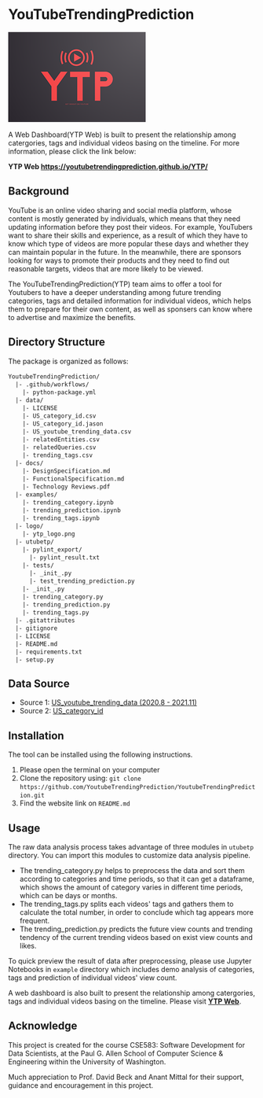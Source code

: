 # YouTubeTrendingPrediction

<img src="logo/ytp_logo.png?raw=true" alt="logo" title="Title"  />

A Web Dashboard(YTP Web) is built to present the relationship among catergories, tags and individual videos basing on the timeline. For more information, please click the link below: 

**YTP Web https://youtubetrendingprediction.github.io/YTP/**



## Background

YouTube is an online video sharing and social media platform, whose content is mostly generated by individuals, which means that they need updating information before they post their videos. For example, YouTubers want to share their skills and experience, as a result of which they have to know which type of videos are more popular these days and whether they can maintain popular in the future. In the meanwhile, there are sponsors looking for ways to promote their products and they need to find out reasonable targets, videos that are more likely to be viewed.

The YouTubeTrendingPrediction(YTP) team aims to offer a tool for Youtubers to have a deeper understanding among future trending categories, tags and detailed information for individual videos, which helps them to prepare for their own content, as well as sponsers can know where to advertise and maximize the benefits.



## Directory Structure

The package is organized as follows:

```
YoutubeTrendingPrediction/
  |- .github/workflows/
    |- python-package.yml
  |- data/
    |- LICENSE
    |- US_category_id.csv
    |- US_category_id.jason
    |- US_youtube_trending_data.csv
    |- relatedEntities.csv
    |- relatedQueries.csv
    |- trending_tags.csv
  |- docs/
    |- DesignSpecification.md
    |- FunctionalSpecification.md
    |- Technology Reviews.pdf
  |- examples/
    |- trending_category.ipynb
    |- trending_prediction.ipynb
    |- trending_tags.ipynb
  |- logo/
    |- ytp_logo.png
  |- utubetp/
    |- pylint_export/
      |- pylint_result.txt
    |- tests/
      |- _init_.py
      |- test_trending_prediction.py
    |- _init_.py
    |- trending_category.py
    |- trending_prediction.py
    |- trending_tags.py
  |- .gitattributes
  |- gitignore
  |- LICENSE
  |- README.md
  |- requirements.txt
  |- setup.py
```



## Data Source

* Source 1: [US_youtube_trending_data (2020.8 - 2021.11)](https://www.kaggle.com/rsrishav/youtube-trending-video-dataset)
* Source 2: [US_category_id](https://www.kaggle.com/rsrishav/youtube-trending-video-dataset)




## Installation

The tool can be installed using the following instructions.

 1. Please open the terminal on your computer
 2. Clone the repository using: `git clone  https://github.com/YoutubeTrendingPrediction/YoutubeTrendingPrediction.git`
 3. Find the website link on `README.md`




## Usage

The raw data analysis process takes advantage of three modules in `utubetp` directory. You can import this modules to customize data analysis pipeline.

* The trending_category.py helps to preprocess the data and sort them according to categories and time periods, so that it can get a dataframe, which shows the amount of category varies in different time periods, which can be days or months.
* The trending_tags.py splits each videos' tags and gathers them to calculate the total number, in order to conclude which tag appears more frequent.
* The trending_prediction.py predicts the future view counts and trending tendency of the current trending videos based on exist view counts and likes.

To quick preview the result of data after preprocessing, please use Jupyter Notebooks in `example` directory which includes demo analysis of categories, tags and prediction of  individual videos' view count.

A web dashboard is also built to present the relationship among catergories, tags and individual videos basing on the timeline. Please visit **[YTP Web](https://youtubetrendingprediction.github.io/YTP/)**.




## Acknowledge

This project is created for the course CSE583: Software Development for Data Scientists, at the Paul G. Allen School of Computer Science & Engineering within the University of Washington. 

Much appreciation to Prof. David Beck and Anant Mittal for their support, guidance and encouragement in this project.

